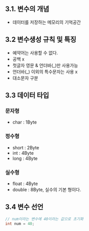 ## 3.1. 변수의 개념
* 데이터를 저장하는 메모리의 기억공간

## 3.2 변수생성 규칙 및 특징
* 예약어는 사용할 수 없다.
* 공백 x
* 첫글자 영문 & 언더바(_)만 사용가능
* 언더바(_) 이외의 특수문자는 사용 x
* 대소문자 구분

## 3.3 데이터 타입

### 문자형
* char : 1Byte

### 정수형
* short : 2Byte
* int : 4Byte
* long : 4Byte

### 실수형
* float : 4Byte
* double : 8Byte, 실수의 기본 형이다.

## 3.4 변수 선언
```C
// num이라는 변수에 40이라는 값으로 초기화
int num = 40;
```